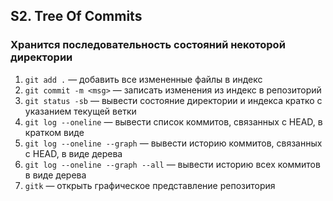 ## S2. Tree Of Commits
### Хранится последовательность состояний некоторой директории
1. `git add .` — добавить все измененные файлы в индекс
2. `git commit -m <msg>` — записать изменения из индекс в репозиторий
4. `git status -sb` — вывести состояние директории и индекса кратко с указанием текущей ветки
5. `git log --oneline` — вывести список коммитов, связанных с HEAD, в кратком виде
6. `git log --oneline --graph` — вывести историю коммитов, связанных с HEAD, в виде дерева
7. `git log --oneline --graph --all` — вывести историю всех коммитов в виде дерева
8. `gitk` — открыть графическое представление репозитория


